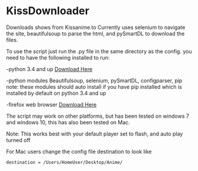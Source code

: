 # KissDownloader
Downloads shows from Kissanime.to
Currently uses selenium to navigate the site,
beautifulsoup to parse the html,
and pySmartDL to download the files.

To use the script just run the .py file in the same directory as the config.
you need to have the following installed to run:


-python 3.4 and up [Download Here](https://www.python.org/downloads/)

-python modules Beautifulsoup, selenium, pySmartDL, configparser, pip
note: these modules should auto install if you have pip installed which is installed by default on python 3.4 and up

-firefox web browser [Download Here](https://www.mozilla.org/en-GB/firefox/desktop/)


The script may work on other platforms, but has been tested on windows 7 and windows 10, this has also been tested on Mac.

Note: This works best with your default player set to flash, and auto play turned off

For Mac users change the config file destination to look like 
```
destination = /Users/HomeUser/Desktop/Anime/
```